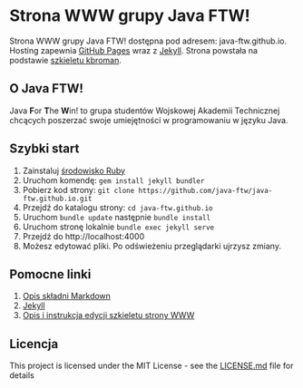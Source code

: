 # Strona WWW grupy Java FTW!

Strona WWW grupy Java FTW! dostępna pod adresem: java-ftw.github.io. Hosting zapewnia  [GitHub Pages](https://pages.github.com/) wraz z [Jekyll](https://jekyllrb.com/). Strona powstała na podstawie [szkieletu kbroman](https://github.com/kbroman/simple_site).

## O Java FTW!

Java **F**or **T**he **W**in! to grupa studentów Wojskowej Akademii Technicznej chcących poszerzać swoje umiejętności w programowaniu w języku Java.

## Szybki start
1. Zainstaluj [środowisko Ruby](https://www.ruby-lang.org/en/downloads/)
2. Uruchom komendę: ```gem install jekyll bundler```
3. Pobierz kod strony: ```git clone https://github.com/java-ftw/java-ftw.github.io.git```
4. Przejdź do katalogu strony: ```cd java-ftw.github.io```
5. Uruchom ```bundle update``` następnie ```bundle install```
6. Uruchom stronę lokalnie ```bundle exec jekyll serve```
7. Przejdź do http://localhost:4000
8. Możesz edytować pliki. Po odświeżeniu przeglądarki ujrzysz zmiany.

## Pomocne linki
1. [Opis składni Markdown](https://help.github.com/articles/basic-writing-and-formatting-syntax/)
2. [Jekyll](https://jekyllrb.com/)
3. [Opis i instrukcja edycji szkieletu strony WWW](http://kbroman.org/simple_site/pages/overview.html)


## Licencja

This project is licensed under the MIT License - see the [LICENSE.md](LICENSE.md) file for details
